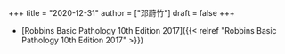 +++
title = "2020-12-31"
author = ["邓蔚竹"]
draft = false
+++

-   [Robbins Basic Pathology 10th Edition 2017]({{< relref "Robbins Basic Pathology 10th Edition 2017" >}})